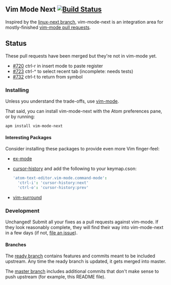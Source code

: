 ## Vim Mode Next [![Build Status](https://travis-ci.org/bronson/vim-mode-next.svg?branch=master)](https://travis-ci.org/bronson/vim-mode-next)

Inspired by the [linux-next branch](https://lwn.net/Articles/289013/), vim-mode-next is
an integration area for mostly-finished [vim-mode pull requests](https://github.com/atom/vim-mode/pulls).


## Status

These pull requests have been merged but they're not in vim-mode yet.

* [#720](https://github.com/atom/vim-mode/pull/720) ctrl-r in insert mode to paste register
* [#723](https://github.com/atom/vim-mode/pull/723) ctrl-^ to select recent tab (incomplete: needs tests)
* [#732](https://github.com/atom/vim-mode/pull/732) ctrl-t to return from symbol


### Installing

Unless you understand the trade-offs, use [vim-mode](https://github.com/atom/vim-mode/).

That said, you can install vim-mode-next with the Atom preferences pane,
or by running:

    apm install vim-mode-next

#### Interesting Packages

Consider installing these packages to provide even more Vim finger-feel:

* [ex-mode](https://atom.io/packages/ex-mode)
* [cursor-history](https://atom.io/packages/cursor-history) and add the following to your keymap.cson:

  ```cson
  'atom-text-editor.vim-mode.command-mode':
    'ctrl-i': 'cursor-history:next'
    'ctrl-o': 'cursor-history:prev'
  ```

* [vim-surround](https://atom.io/packages/vim-surround)


### Development

Unchanged!  Submit all your fixes as a pull requests against vim-mode.
If they look reasonably complete, they will find their way into vim-mode-next
in a few days (if not, [file an issue](https://github.com/bronson/vim-mode-next/issues)).


#### Branches

The [ready branch](https://github.com/bronson/vim-mode-next/tree/ready)
contains features and commits meant to be included upstream.  Any time
the ready branch is updated, it gets merged into master.

The [master branch](https://github.com/bronson/vim-mode-next/tree/master)
includes additional commits that don't make sense to
push upstream (for example, this README file).
